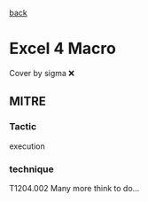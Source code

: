 [back](../index.md)
# Excel 4 Macro
Cover by sigma :x: 
## MITRE
### Tactic
execution
### technique
T1204.002
Many more think to do...